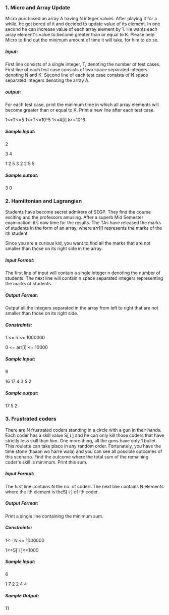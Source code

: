 <html>
   <h3>1. Micro and Array Update</h3>
Micro purchased an array A having N integer values. After playing it for a while, he got bored of it and decided to update value of its element. In one second he can increase value of each array element by 1. He wants each array element's value to become greater than or equal to K. Please help Micro to find out the minimum amount of time it will take, for him to do so.
<h5> Input:</h5>
First line consists of a single integer, T, denoting the number of test cases. First line of each test case consists of two space separated integers denoting N and K. Second line of each test case consists of N space separated integers denoting the array A.

<h5>output:</h5>
For each test case, print the minimum time in which all array elements will become greater than or equal to K. Print a new line after each test case.

1<=T<=5 1<=T<=10^5 1<=A[i] k<=10^6

<h5> Sample Input:</h5>
2

3 4

1 2 5 3 2 2 5 5

<h5> Sample output:</h5>
3 0

<h3> 2. Hamiltonian and Lagrangian</h3>
Students have become secret admirers of SEGP. They find the course exciting and the professors amusing. After a superb Mid Semester examination, it’s now time for the results. The TAs have released the marks of students in the form of an array, where arr[i] represents the marks of the ith student.

Since you are a curious kid, you want to find all the marks that are not smaller than those on its right side in the array.

<h5> Input Format:</h5>
The first line of input will contain a single integer n denoting the number of students. The next line will contain n space separated integers representing the marks of students.

<h5> Output Format:</h5>
Output all the integers separated in the array from left to right that are not smaller than those on its right side.

<h5> Constraints:</h5>
1 <= n <= 1000000

0 <= arr[i] <= 10000

<h5> Sample Input:</h5>
6

16 17 4 3 5 2

 <h5>Sample output:</h5>
17 5 2

<h3> 3. Frustrated coders</h3>
There are N frustrated coders standing in a circle with a gun in their hands. Each coder has a skill value S[ i ] and he can only kill those coders that have strictly less skill than him. One more thing, all the guns have only 1 bullet. This roulette can take place in any random order. Fortunately, you have the time stone (haaan wo harre wala) and you can see all possible outcomes of this scenario. Find the outcome where the total sum of the remaining coder's skill is minimum. Print this sum.

<h5> Input Format:</h5>
The first line contains N the no. of coders The next line contains N elements where the ith element is theS[ i ] of ith coder.

 <h5>Output Format:</h5>
Print a single line containing the minimum sum.

<h5> Constraints:</h5>
1<= N <= 1000000

1<=S[ i ]<=1000

 <h5>Sample Input:</h5>
6

1 7 2 2 4 4

 <h5>Sample Output:</h5>
11
